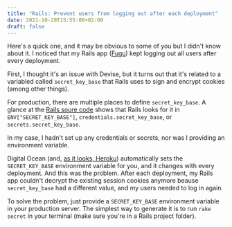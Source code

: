 ```yaml
---
title: "Rails: Prevent users from logging out after each deployment"
date: 2021-10-29T15:55:00+02:00
draft: false
---
```


Here's a quick one, and it may be obvious to some of you but I didn't know about it. I noticed that my Rails app ([Fugu](https://fugu.lol)) kept logging out all users after every deployment.

First, I thought it's an issue with Devise, but it turns out that it's related to a variabled called `secret_key_base` that Rails uses to sign and encrypt cookies (among other things).

For production, there are multiple places to define `secret_key_base`. A glance at the [Rails soure code](https://github.com/rails/rails/blob/9f980664fc1bc1fb9845e17d2c5a9ab710156303/railties/lib/rails/application.rb#L411-L419) shows that Rails looks for it in `ENV["SECRET_KEY_BASE"]`, `credentials.secret_key_base`, or `secrets.secret_key_base`.

In my case, I hadn't set up any credentials or secrets, nor was I providing an environment variable.

Digital Ocean (and, [as it looks, Heroku](https://blog.heroku.com/container_ready_rails_5#secret_key_base)) automatically sets the `SECRET_KEY_BASE` environment variable for you, and it changes with every deployment. And this was the problem. After each deployment, my Rails app couldn't decrypt the existing session cookies anymore beause `secret_key_base` had a different value, and my users needed to log in again.

To solve the problem, just provide a `SECRET_KEY_BASE` environment variable in your production server. The simplest way to generate it is to run `rake secret` in your terminal (make sure you're in a Rails project folder).